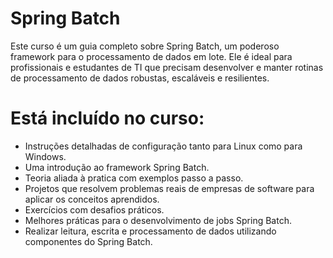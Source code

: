 # Spring Batch

Este curso é um guia completo sobre Spring Batch, um poderoso framework para o processamento de dados em lote. Ele é ideal para profissionais e estudantes de TI que precisam desenvolver e manter rotinas de processamento de dados robustas, escaláveis e resilientes.

# Está incluído no curso:

- Instruções detalhadas de configuração tanto para Linux como para Windows.
- Uma introdução ao framework Spring Batch.
- Teoria aliada à pratica com exemplos passo a passo.
- Projetos que resolvem problemas reais de empresas de software para aplicar os conceitos aprendidos.
- Exercícios com desafios práticos.
- Melhores práticas para o desenvolvimento de jobs Spring Batch.
- Realizar leitura, escrita e processamento de dados utilizando componentes do Spring Batch.
